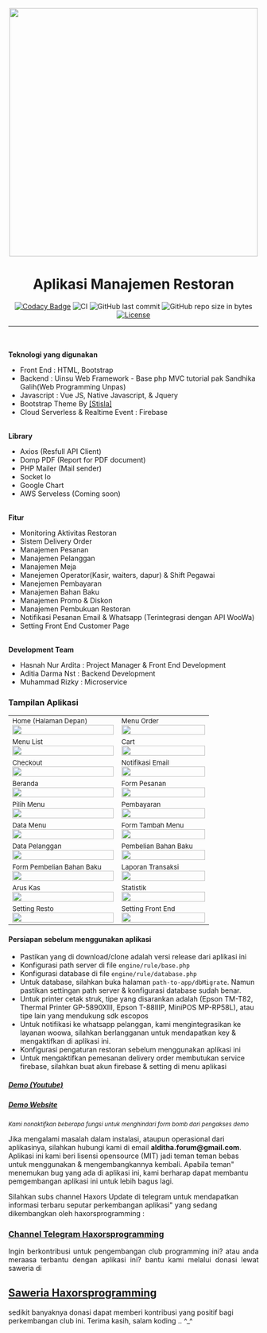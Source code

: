 <p align="center">
<img src="https://media.publit.io/file/cloudladun/NadhaResto/nadha_resto.png" width="500px">
</p>

<h1 align="center">Aplikasi Manajemen Restoran</h1>

<span align="center">

[![Codacy Badge](https://api.codacy.com/project/badge/Grade/139795be2c474f848c4994d7ecdc5924)](https://app.codacy.com/manual/haxorsprogramming/Nadha-Resto?utm_source=github.com&utm_medium=referral&utm_content=haxorsprogramming/Nadha-Resto&utm_campaign=Badge_Grade_Dashboard)
![CI](https://github.com/haxorsprogramming/Nadha-Resto/workflows/CI/badge.svg) ![GitHub last commit](https://img.shields.io/github/last-commit/haxorsprogramming/Nadha-Resto.svg) ![GitHub repo size in bytes](https://img.shields.io/github/repo-size/badges/shields.svg) [![License](https://img.shields.io/github/license/haxorsprogramming/Nadha-Laundry.svg)](LICENSE) 

</span>

<hr/>
<br/><br/>
<b>Teknologi yang digunakan</b>
<ul>
<li>Front End : HTML, Bootstrap</li>
<li>Backend : Uinsu Web Framework - Base php MVC tutorial pak Sandhika Galih(Web Programming Unpas)</li>
<li>Javascript : Vue JS, Native Javascript, & Jquery</li>
<li>Bootstrap Theme By <a href='https://demo.getstisla.com/index.html'>[Stisla]</a></li>
<li>Cloud Serverless & Realtime Event : Firebase</li>
</ul>
<br/>
<b>Library</b>
<ul>
<li>Axios (Resfull API Client)</li>
<li>Domp PDF (Report for PDF document)</li>
<li>PHP Mailer (Mail sender)</li>
<li>Socket Io</li>
<li>Google Chart</li>
<li>AWS Serveless (Coming soon)</li>
</ul>
<br/>
<b>Fitur</b>
<ul>
<li>Monitoring Aktivitas Restoran</li>
<li>Sistem Delivery Order</li>
<li>Manajemen Pesanan</li>
<li>Manajemen Pelanggan</li>
<li>Manajemen Meja</li>
<li>Manejemen Operator(Kasir, waiters, dapur) & Shift Pegawai</li>
<li>Manejemen Pembayaran</li>
<li>Manajemen Bahan Baku</li>
<li>Manajemen Promo & Diskon</li>
<li>Manajemen Pembukuan Restoran</li>
<li>Notifikasi Pesanan Email & Whatsapp (Terintegrasi dengan API WooWa)</li>
<li>Setting Front End Customer Page</li>
</ul>
<br/>
<b>Development Team</b>
<ul>
<li> Hasnah Nur Ardita : Project Manager & Front End Development</li>
<li> Aditia Darma Nst : Backend Development</li>
<li> Muhammad Rizky : Microservice</li>
</ul>

<h3>Tampilan Aplikasi</h3>

<table>
<!-- row -->
<tr>
<td>
<small>Home (Halaman Depan)</small>
<img src='https://media.publit.io/file/cloudladun/NadhaResto/beranda.jpg' width='100%'>
</td>
<td>
<small>Menu Order</small>
<img src='https://s3-id-jkt-1.kilatstorage.id/nadhamedia/screenshoot/Nadha-Resto/menu_order_1.jpg' width='100%'>
</td>
</tr>
<!-- row -->
<tr>
<td>
<small>Menu List</small>
<img src='https://media.publit.io/file/cloudladun/NadhaResto/menu_order_1.jpg' width='100%'>
</td>
<td>
<small>Cart</small>
<img src='https://media.publit.io/file/cloudladun/NadhaResto/menu_order_3.jpg' width='100%'>
</td>
</tr>
<!-- row -->
<tr>
<td>
<small>Checkout</small>
<img src='https://media.publit.io/file/cloudladun/NadhaResto/checkout.jpg' width='100%'>
</td>
<td>
<small>Notifikasi Email</small>
<img src='https://media.publit.io/file/cloudladun/NadhaResto/email.jpg' width='100%'>
</td>
</tr>
<!-- row -->
<tr>
<td>
<small>Beranda</small>
<img src='https://media.publit.io/file/cloudladun/NadhaResto/beranda.jpg' width='100%'>
</td>
<td>
<small>Form Pesanan</small>
<img src='https://media.publit.io/file/cloudladun/NadhaResto/form_pesanan.jpg' width='100%'>
</td>
</tr>
<!-- row -->
<tr>
<td>
<small>Pilih Menu</small>
<img src='https://media.publit.io/file/cloudladun/NadhaResto/form_pilih_menu.jpg' width='100%'>
</td>
<td>
<small>Pembayaran</small>
<img src='https://media.publit.io/file/cloudladun/NadhaResto/form_pembayaran.jpg' width='100%'>
</td>
</tr>
<!-- row -->
<tr>
<td>
<small>Data Menu</small>
<img src='https://media.publit.io/file/cloudladun/NadhaResto/data_menu.jpeg' width='100%'>
</td>
<td>
<small>Form Tambah Menu</small>
<img src='https://media.publit.io/file/cloudladun/NadhaResto/form_tambah_menu.jpg' width='100%'>
</td>
</tr>
<!-- row -->
<tr>
<td>
<small>Data Pelanggan</small>
<img src='https://media.publit.io/file/cloudladun/NadhaResto/data_pelanggan.jpg' width='100%'>
</td>
<td>
<small>Pembelian Bahan Baku</small>
<img src='https://media.publit.io/file/cloudladun/NadhaResto/pembelian_bahan_baku.jpg' width='100%'>
</td>
</tr>
<!-- row -->
<tr>
<td>
<small>Form Pembelian Bahan Baku</small>
<img src='https://media.publit.io/file/cloudladun/NadhaResto/form_pembelian_bahan_baku.jpg' width='100%'>
</td>
<td>
<small>Laporan Transaksi</small>
<img src='https://media.publit.io/file/cloudladun/NadhaResto/laporan_transaksi.jpg' width='100%'>
</td>
</tr>
<!-- row -->
<tr>
<td>
<small>Arus Kas</small>
<img src='https://media.publit.io/file/cloudladun/NadhaResto/arus_kas.jpg' width='100%'>
</td>
<td>
<small>Statistik</small>
<img src='https://media.publit.io/file/cloudladun/NadhaResto/statistik.jpg' width='100%'>
</td>
</tr>
<!-- row -->
<tr>
<td>
<small>Setting Resto</small>
<img src='https://media.publit.io/file/cloudladun/NadhaResto/setting.jpg' width='100%'>
</td>
<td>
<small>Setting Front End</small>
<img src='https://media.publit.io/file/cloudladun/NadhaResto/setting_slider_utama.jpg' width='100%'>
</td>
</tr>
<!-- row -->
</table>

<h4><b>Persiapan sebelum menggunakan aplikasi</b></h4>

<ul>
<li> Pastikan yang di download/clone adalah versi release dari aplikasi ini</li>
<li> Konfigurasi path server di file <code>engine/rule/base.php</code></li>
<li> Konfigurasi database di file <code>engine/rule/database.php</code></li>
<li> Untuk database, silahkan buka halaman <code>path-to-app/dbMigrate</code>. Namun pastikan settingan path server & konfigurasi database sudah benar.</li>
<li> Untuk printer cetak struk, tipe yang disarankan adalah (Epson TM-T82, Thermal Printer GP-5890XIII, Epson T-88IIIP, MiniPOS MP-RP58L), atau tipe lain yang mendukung sdk escopos</li>
<li> Untuk notifikasi ke whatsapp pelanggan, kami mengintegrasikan ke layanan woowa, silahkan berlangganan untuk mendapatkan key & mengaktifkan di aplikasi ini.</li>
<li> Konfigurasi pengaturan restoran sebelum menggunakan aplikasi ini</li>
<li> Untuk mengaktifkan pemesanan delivery order membutukan service firebase, silahkan buat akun firebase & setting di menu aplikasi</li>
</ul>

<h5><a href='https://www.youtube.com/watch?v=aPx-HhC87-0'>Demo (Youtube) </a></h5>
<h5><a href='www.project.justhasnah.me/nadha-resto/'>Demo Website </a></h5>

<i><small>Kami nonaktifkan beberapa fungsi untuk menghindari form bomb dari pengakses demo</small></i>

<p>Jika mengalami masalah dalam instalasi, ataupun operasional dari aplikasinya, silahkan hubungi kami di email <b>alditha.forum@gmail.com</b>. Aplikasi ini kami beri lisensi opensource (MIT) jadi teman teman bebas untuk menggunakan & mengembangkannya kembali. Apabila teman" menemukan bug yang ada di aplikasi ini,
kami berharap dapat membantu pemgembangan aplikasi ini untuk lebih bagus lagi.</p>

<p>Silahkan subs channel Haxors Update di telegram untuk mendapatkan informasi terbaru seputar perkembangan aplikasi" yang sedang dikembangkan oleh haxorsprogramming : 
<h3><a href='https://t.me/haxorsupdate'>Channel Telegram Haxorsprogramming</a></h3></p>

<p align='justify'>
Ingin berkontribusi untuk pengembangan club programming ini? atau anda meraasa terbantu dengan aplikasi ini? bantu kami melalui donasi lewat saweria di <h2><a href='https://saweria.co/donate/haxorsprogramming'>Saweria Haxorsprogramming</a></h2>sedikit banyaknya donasi dapat memberi kontribusi yang positif bagi perkembangan club ini. Terima kasih, salam koding .. ^_^
</p>
